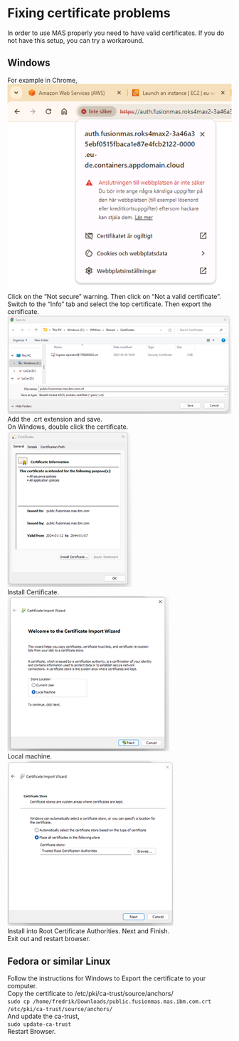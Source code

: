# Fixing certificate problems

In order to use MAS properly you need to have valid certificates. If you do not have this setup, you can try a workaround.  

## Windows
For example in Chrome,  
![Problem in Chrome](CertProblem1.png)  
Click on the “Not secure” warning. Then click on “Not a valid certificate”.  
Switch to the “Info” tab and select the top certificate. Then export the certificate.  
![Export Cert](CertProblem2.png)  
Add the .crt extension and save.  
On Windows, double click the certificate.  
![Export Cert](CertProblem3.png)  
Install Certificate.  
![Install Cert](CertProblem4.png)  
Local machine.  
![Install Cert in Root Auth](CertProblem5.png)  
Install into Root Certificate Authorities. Next and Finish.  
Exit out and restart browser.

## Fedora or similar Linux

Follow the instructions for Windows to Export the certificate to your computer.  
Copy the certificate to /etc/pki/ca-trust/source/anchors/  
`sudo cp /home/fredrik/Downloads/public.fusionmas.mas.ibm.com.crt /etc/pki/ca-trust/source/anchors/`  
And update the ca-trust,  
`sudo update-ca-trust`  
Restart Browser.
